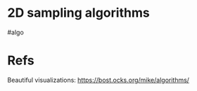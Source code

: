 # 2D sampling algorithms

#algo

# Refs

Beautiful visualizations:
https://bost.ocks.org/mike/algorithms/

